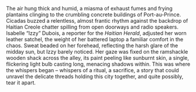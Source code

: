 The air hung thick and humid, a miasma of exhaust fumes and frying plantains clinging to the crumbling concrete buildings of Port-au-Prince.  Cicadas buzzed a relentless, almost frantic rhythm against the backdrop of Haitian Creole chatter spilling from open doorways and radio speakers.  Isabelle “Izzy” Dubois, a reporter for the *Haitian Herald*, adjusted her worn leather satchel, the weight of her battered laptop a familiar comfort in the chaos.  Sweat beaded on her forehead, reflecting the harsh glare of the midday sun, but Izzy barely noticed.  Her gaze was fixed on the ramshackle wooden shack across the alley, its paint peeling like sunburnt skin, a single, flickering light bulb casting long, menacing shadows within.  This was where the whispers began – whispers of a ritual, a sacrifice, a story that could unravel the delicate threads holding this city together, and quite possibly, tear it apart.
